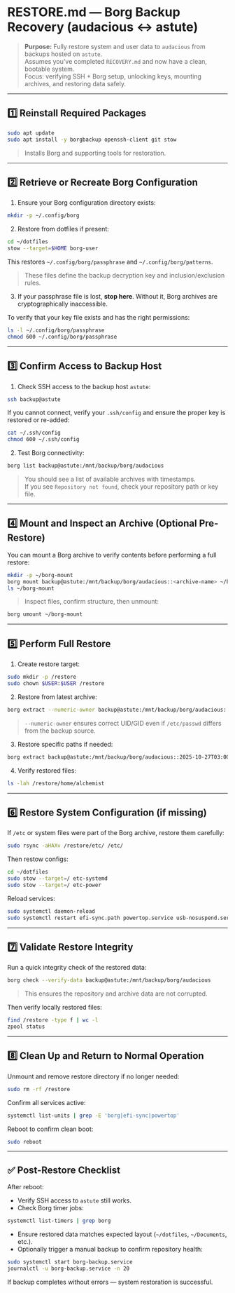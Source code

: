 # RESTORE.md — Borg Backup Recovery (audacious ↔ astute)

> **Purpose:** Fully restore system and user data to `audacious` from backups hosted on `astute`.  
> Assumes you’ve completed `RECOVERY.md` and now have a clean, bootable system.  
> Focus: verifying SSH + Borg setup, unlocking keys, mounting archives, and restoring data safely.

---

## 1️⃣ Reinstall Required Packages

```bash
sudo apt update
sudo apt install -y borgbackup openssh-client git stow
```

> Installs Borg and supporting tools for restoration.

---

## 2️⃣ Retrieve or Recreate Borg Configuration

1. Ensure your Borg configuration directory exists:

```bash
mkdir -p ~/.config/borg
```

2. Restore from dotfiles if present:

```bash
cd ~/dotfiles
stow --target=$HOME borg-user
```

This restores `~/.config/borg/passphrase` and `~/.config/borg/patterns`.

> These files define the backup decryption key and inclusion/exclusion rules.

3. If your passphrase file is lost, **stop here**. Without it, Borg archives are cryptographically inaccessible.

To verify that your key file exists and has the right permissions:

```bash
ls -l ~/.config/borg/passphrase
chmod 600 ~/.config/borg/passphrase
```

---

## 3️⃣ Confirm Access to Backup Host

1. Check SSH access to the backup host `astute`:

```bash
ssh backup@astute
```

If you cannot connect, verify your `.ssh/config` and ensure the proper key is restored or re-added:

```bash
cat ~/.ssh/config
chmod 600 ~/.ssh/config
```

2. Test Borg connectivity:

```bash
borg list backup@astute:/mnt/backup/borg/audacious
```

> You should see a list of available archives with timestamps.  
> If you see `Repository not found`, check your repository path or key file.

---

## 4️⃣ Mount and Inspect an Archive (Optional Pre-Restore)

You can mount a Borg archive to verify contents before performing a full restore:

```bash
mkdir -p ~/borg-mount
borg mount backup@astute:/mnt/backup/borg/audacious::<archive-name> ~/borg-mount
ls ~/borg-mount
```

> Inspect files, confirm structure, then unmount:

```bash
borg umount ~/borg-mount
```

---

## 5️⃣ Perform Full Restore

1. Create restore target:

```bash
sudo mkdir -p /restore
sudo chown $USER:$USER /restore
```

2. Restore from latest archive:

```bash
borg extract --numeric-owner backup@astute:/mnt/backup/borg/audacious::$(borg list --last 1 --short backup@astute:/mnt/backup/borg/audacious)
```

> `--numeric-owner` ensures correct UID/GID even if `/etc/passwd` differs from the backup source.

3. Restore specific paths if needed:

```bash
borg extract backup@astute:/mnt/backup/borg/audacious::2025-10-27T03:00 -- home/alchemist .config
```

4. Verify restored files:

```bash
ls -lah /restore/home/alchemist
```

---

## 6️⃣ Restore System Configuration (if missing)

If `/etc` or system files were part of the Borg archive, restore them carefully:

```bash
sudo rsync -aHAXv /restore/etc/ /etc/
```

Then restow configs:

```bash
cd ~/dotfiles
sudo stow --target=/ etc-systemd
sudo stow --target=/ etc-power
```

Reload services:

```bash
sudo systemctl daemon-reload
sudo systemctl restart efi-sync.path powertop.service usb-nosuspend.service
```

---

## 7️⃣ Validate Restore Integrity

Run a quick integrity check of the restored data:

```bash
borg check --verify-data backup@astute:/mnt/backup/borg/audacious
```

> This ensures the repository and archive data are not corrupted.

Then verify locally restored files:

```bash
find /restore -type f | wc -l
zpool status
```

---

## 8️⃣ Clean Up and Return to Normal Operation

Unmount and remove restore directory if no longer needed:

```bash
sudo rm -rf /restore
```

Confirm all services active:

```bash
systemctl list-units | grep -E 'borg|efi-sync|powertop'
```

Reboot to confirm clean boot:

```bash
sudo reboot
```

---

## ✅ Post-Restore Checklist

After reboot:

- Verify SSH access to `astute` still works.
- Check Borg timer jobs:

```bash
systemctl list-timers | grep borg
```

- Ensure restored data matches expected layout (`~/dotfiles`, `~/Documents`, etc.).
- Optionally trigger a manual backup to confirm repository health:

```bash
sudo systemctl start borg-backup.service
journalctl -u borg-backup.service -n 20
```

If backup completes without errors — system restoration is successful.

